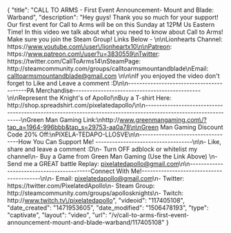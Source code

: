 {
    "title": "CALL TO ARMS - First Event Announcement- Mount and Blade: Warband",
    "description": "Hey guys!  Thank you so much for your support!  Our first event for Call to Arms will be on this Sunday at 12PM Us Eastern Time!  In this video we talk about what you need to know about Call to Arms!  Make sure you join the Steam Group! Links Below - \n\nLionhearts Channel: https:\/\/www.youtube.com\/user\/lionheartx10\n\nPatreon: https:\/\/www.patreon.com\/user?u=3830559\nTwitter: https:\/\/twitter.com\/CallToArms14\nSteamPage: http:\/\/steamcommunity.com\/groups\/calltoarmsmountandblade\nEmail: calltoarmsmountandblade@gmail.com \n\n\nIf you enjoyed the video don't forget to Like and Leave a comment :D\n\n-----------------------------------------PA Merchandise----------------------------------------------\n\nRepresent the Knight's of Apollo!\nBuy a T-shirt Here: http:\/\/shop.spreadshirt.com\/pixelatedapollo\/\n\n---------------------------------------------------------------------------------------------------------------\nGreen Man Gaming Link:\nhttp:\/\/www.greenmangaming.com\/?tap_a=1964-996bbb&tap_s=29753-aa0a78\n\nGreen Man Gaming Discount Code 20% Off:\nPIXELA-TEDAPO-LLOSVE\n\n----------------------------------How You Can Support Me! -----------------------------------\n\n- Like, share and leave a comment :D\n- Turn OFF adblock or whitelist my channel\n- Buy a Game from Green Man Gaming (Use the Link Above) \n- Send me a GREAT battle Replay: pixelatedapollo@gmail.com\n\n------------------------------------------Connect With Me!-----------------------------------------\n\n- Email: pixelatedapollo@gmail.com\n- Twitter: https:\/\/twitter.com\/PixelatedApollo\n- Steam Group:  http:\/\/steamcommunity.com\/groups\/apollosknights\n- Twitch: http:\/\/www.twitch.tv\/pixelatedapollo",
    "videoid": "117405108",
    "date_created": "1471953605",
    "date_modified": "1506478193",
    "type": "captivate",
    "layout": "video",
    "url": "\/v\/call-to-arms-first-event-announcement-mount-and-blade-warband\/117405108"
}